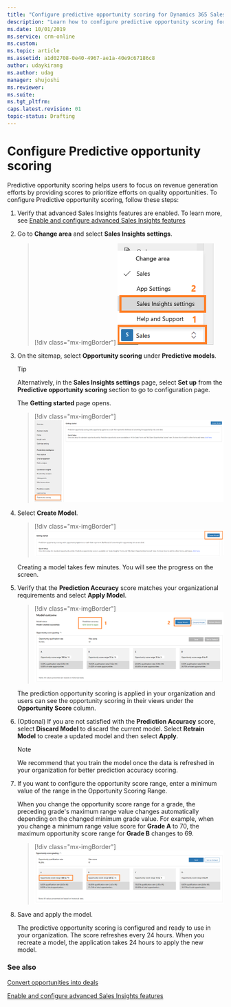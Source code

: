 ```yaml
---
title: "Configure predictive opportunity scoring for Dynamics 365 Sales Insights | MicrosoftDocs"
description: "Learn how to configure predictive opportunity scoring for Sales Insights"
ms.date: 10/01/2019
ms.service: crm-online
ms.custom: 
ms.topic: article
ms.assetid: a1d02708-0e40-4967-ae1a-40e9c67186c8
author: udaykirang
ms.author: udag
manager: shujoshi
ms.reviewer: 
ms.suite: 
ms.tgt_pltfrm: 
caps.latest.revision: 01
topic-status: Drafting
---
```


# Configure Predictive opportunity scoring

Predictive opportunity scoring helps users to focus on revenue generation efforts by providing scores to prioritize efforts on quality opportunities. To configure Predictive opportunity scoring, follow these steps:

1. Verify that advanced Sales Insights features are enabled. To learn more, see [Enable and configure advanced Sales Insights features](intro-admin-guide-sales-insights.md#enable-and-configure-advanced-sales-insights-features) 

2.	Go to **Change area** and select **Sales Insights settings**.

    > [!div class="mx-imgBorder"]
    > ![Select Sales Insights settings option](media/si-admin-change-area-sales-insights-settings.png "Select Sales Insights settings option")

3.  On the sitemap, select **Opportunity scoring** under **Predictive models**.

    > [!TIP]
    > Alternatively, in the **Sales Insights settings** page, select **Set up** from the **Predictive opportunity scoring** section to go to configuration page.

    The **Getting started** page opens.

    > [!div class="mx-imgBorder"]
    > ![Predictive opportunity scoring getting started page](media/si-admin-predictive-opportunity-scoring-getting-started-page.png "Predictive opportunity scoring getting started page")

4. Select **Create Model**.

    > [!div class="mx-imgBorder"]
    > ![Create model in Predictive opportunity scoring](media/si-admin-predictive-opportunity-scoring-create-model.png "Create model in Predictive opportunity scoring")

   Creating a model takes few minutes. You will see the progress on the screen.

5. Verify that the **Prediction Accuracy** score matches your organizational requirements and select **Apply Model**.

    > [!div class="mx-imgBorder"]
    > ![Predictive opportunity scoring accuracy score](media/si-admin-predictive-opportunity-scoring-score-accuracy.png "Predictive opportunity scoring accuracy score")

    The prediction opportunity scoring is applied in your organization and users can see the opportunity scoring in their views under the **Opportunity Score** column.

6. (Optional) If you are not satisfied with the **Prediction Accuracy** score, select **Discard Model** to discard the current model. Select **Retrain Model** to create a updated model and then select **Apply**.
   
   > [!NOTE]
   > We recommend that you train the model once the data is refreshed in your organization for better prediction accuracy scoring.

7. If you want to configure the opportunity score range, enter a minimum value of the range in the Opportunity Scoring Range.

   When you change the opportunity score range for a grade, the preceding grade's maximum range value changes automatically depending on the changed minimum grade value. For example, when you change a minimum range value score for **Grade A** to 70, the maximum opportunity score range for **Grade B** changes to 69.

   > [!div class="mx-imgBorder"]
   > ![Predictive opportunity scoring change maximum score for grade](media/si-admin-predictive-opportunity-scoring-change-max-score.png "Predictive opportunity scoring change maximum score for grade")

8. Save and apply the model.

   The predictive opportunity scoring is configured and ready to use in your organization. The score refreshes every 24 hours. When you recreate a model, the application takes 24 hours to apply the new model.


### See also

[Convert opportunities into deals](../sales/work-predictive-opportunity-scoring.md)

[Enable and configure advanced Sales Insights features](intro-admin-guide-sales-insights.md#enable-and-configure-advanced-sales-insights-features)